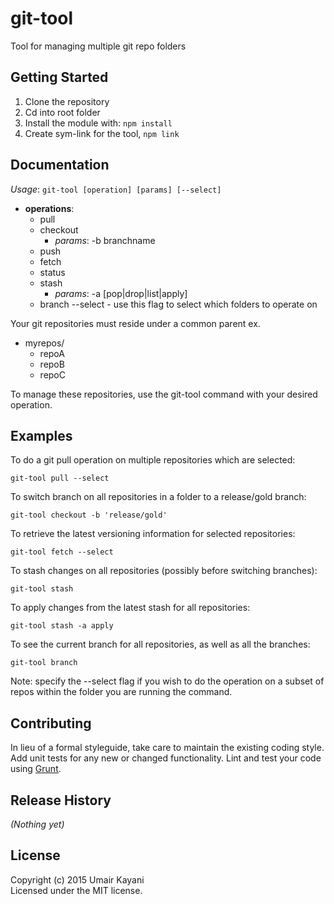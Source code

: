 # git-tool

Tool for managing multiple git repo folders

## Getting Started
1. Clone the repository
2. Cd into root folder
3. Install the module with: `npm install`
4. Create sym-link for the tool, `npm link`


## Documentation
*Usage*: `git-tool [operation] [params] [--select]`

* **operations**:
    * pull
    * checkout
      * _params_: -b branchname
    * push
    * fetch
    * status
    * stash
      * _params_: -a [pop|drop|list|apply]
    * branch
--select - use this flag to select which folders to operate on


Your git repositories must reside under a common parent
ex.

- myrepos/
    - repoA
    - repoB
    - repoC

To manage these repositories, use the git-tool command with your desired operation.


## Examples

To do a git pull operation on multiple repositories which are selected:

`git-tool pull --select`

To switch branch on all repositories in a folder to a release/gold branch:

`git-tool checkout -b 'release/gold'`

To retrieve the latest versioning information for selected repositories:

`git-tool fetch --select`

To stash changes on all repositories (possibly before switching branches):

`git-tool stash`

To apply changes from the latest stash for all repositories:

`git-tool stash -a apply`

To see the current branch for all repositories, as well as all the branches:

`git-tool branch`

Note: specify the --select flag if you wish to do the operation on a subset of repos within the folder you are running
the command.


## Contributing
In lieu of a formal styleguide, take care to maintain the existing coding style. Add unit tests for any new or changed functionality. Lint and test your code using [Grunt](http://gruntjs.com/).

## Release History
_(Nothing yet)_

## License
Copyright (c) 2015 Umair Kayani  
Licensed under the MIT license.
